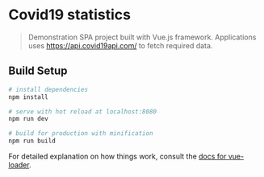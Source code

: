 # Covid19 statistics

> Demonstration SPA project built with Vue.js framework.
> Applications uses https://api.covid19api.com/ to fetch required data.

## Build Setup

``` bash
# install dependencies
npm install

# serve with hot reload at localhost:8080
npm run dev

# build for production with minification
npm run build
```

For detailed explanation on how things work, consult the [docs for vue-loader](http://vuejs.github.io/vue-loader).
